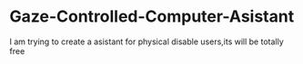 # Gaze-Controlled-Computer-Asistant
I am trying to create a asistant for physical disable users,its will be totally free
